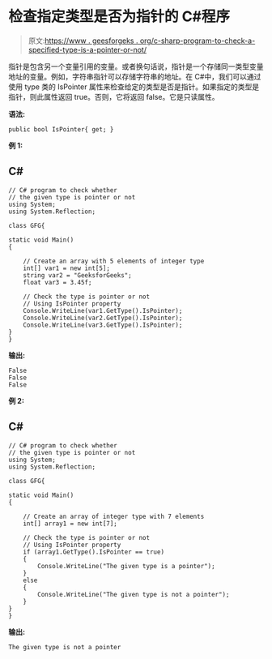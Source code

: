 # 检查指定类型是否为指针的 C#程序

> 原文:[https://www . geesforgeks . org/c-sharp-program-to-check-a-specified-type-is-a-pointer-or-not/](https://www.geeksforgeeks.org/c-sharp-program-to-check-a-specified-type-is-a-pointer-or-not/)

指针是包含另一个变量引用的变量。或者换句话说，指针是一个存储同一类型变量地址的变量。例如，字符串指针可以存储字符串的地址。在 C#中，我们可以通过使用 type 类的 IsPointer 属性来检查给定的类型是否是指针。如果指定的类型是指针，则此属性返回 true。否则，它将返回 false。它是只读属性。

**语法:**

```
public bool IsPointer{ get; }
```

**例 1:**

## C#

```
// C# program to check whether
// the given type is pointer or not
using System;
using System.Reflection;

class GFG{

static void Main()
{

    // Create an array with 5 elements of integer type
    int[] var1 = new int[5];
    string var2 = "GeeksforGeeks";
    float var3 = 3.45f;

    // Check the type is pointer or not
    // Using IsPointer property
    Console.WriteLine(var1.GetType().IsPointer);
    Console.WriteLine(var2.GetType().IsPointer);
    Console.WriteLine(var3.GetType().IsPointer);
}
}
```

**输出:**

```
False
False
False
```

**例 2:**

## C#

```
// C# program to check whether
// the given type is pointer or not
using System;
using System.Reflection;

class GFG{

static void Main()
{

    // Create an array of integer type with 7 elements
    int[] array1 = new int[7];

    // Check the type is pointer or not
    // Using IsPointer property
    if (array1.GetType().IsPointer == true)
    {
        Console.WriteLine("The given type is a pointer");
    }
    else
    {
        Console.WriteLine("The given type is not a pointer");
    }
}
}
```

**输出:**

```
The given type is not a pointer
```